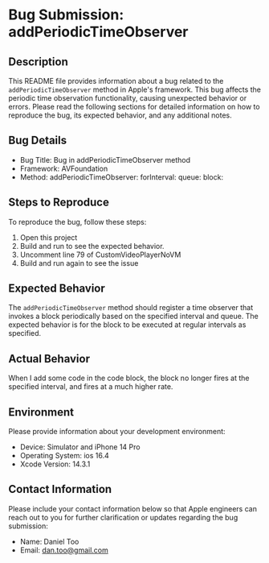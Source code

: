 # Bug Submission: addPeriodicTimeObserver

## Description
This README file provides information about a bug related to the `addPeriodicTimeObserver` method in Apple's framework. This bug affects the periodic time observation functionality, causing unexpected behavior or errors. Please read the following sections for detailed information on how to reproduce the bug, its expected behavior, and any additional notes.

## Bug Details

- Bug Title: Bug in addPeriodicTimeObserver method
- Framework: AVFoundation
- Method: addPeriodicTimeObserver: forInterval: queue: block:

## Steps to Reproduce
To reproduce the bug, follow these steps:

1. Open this project
2. Build and run to see the expected behavior.
3. Uncomment line 79 of CustomVideoPlayerNoVM
4. Build and run again to see the issue

## Expected Behavior
The `addPeriodicTimeObserver` method should register a time observer that invokes a block periodically based on the specified interval and queue. The expected behavior is for the block to be executed at regular intervals as specified.

## Actual Behavior
When I add some code in the code block, the block no longer fires at the specified interval, and fires at a much higher rate.

## Environment
Please provide information about your development environment:

- Device: Simulator and iPhone 14 Pro
- Operating System: ios 16.4
- Xcode Version: 14.3.1

## Contact Information
Please include your contact information below so that Apple engineers can reach out to you for further clarification or updates regarding the bug submission:

- Name: Daniel Too
- Email: dan.too@gmail.com

